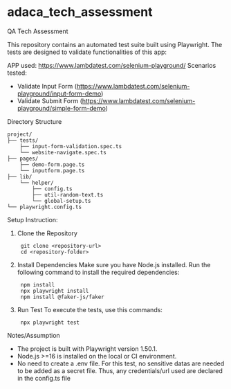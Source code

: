 # adaca_tech_assessment
QA Tech Assessment 

This repository contains an automated test suite built using Playwright. 
The tests are designed to validate functionalities of this app:

APP used: 
https://www.lambdatest.com/selenium-playground/
Scenarios tested: 
- Validate Input Form (https://www.lambdatest.com/selenium-playground/input-form-demo)
- Validate Submit Form (https://www.lambdatest.com/selenium-playground/simple-form-demo)

Directory Structure

    project/
    ├── tests/
        ├── input-form-validation.spec.ts
        └── website-navigate.spec.ts
    ├── pages/
        ├── demo-form.page.ts
        └── inputform.page.ts
    ├── lib/
        └── helper/
            ├── config.ts
            ├── util-random-text.ts
            └── global-setup.ts
    └── playwright.config.ts

Setup Instruction:
1. Clone the Repository

        git clone <repository-url>
        cd <repository-folder>

3. Install Dependencies
Make sure you have Node.js installed. 
Run the following command to install the required dependencies:

        npm install
        npx playwright install
        npm install @faker-js/faker

3. Run Test
To execute the tests, use this commands:

        npx playwright test

Notes/Assumption

- The project is built with Playwright version 1.50.1.
- Node.js >=16 is installed on the local or CI environment.
- No need to create a .env file. For this test, no sensitive datas are needed to be added as a secret file. Thus, any credentials/url used are declared in the config.ts file

